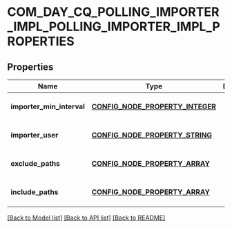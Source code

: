 # COM_DAY_CQ_POLLING_IMPORTER_IMPL_POLLING_IMPORTER_IMPL_PROPERTIES

## Properties
Name | Type | Description | Notes
------------ | ------------- | ------------- | -------------
**importer_min_interval** | [**CONFIG_NODE_PROPERTY_INTEGER**](configNodePropertyInteger.md) |  | [optional] [default to null]
**importer_user** | [**CONFIG_NODE_PROPERTY_STRING**](configNodePropertyString.md) |  | [optional] [default to null]
**exclude_paths** | [**CONFIG_NODE_PROPERTY_ARRAY**](configNodePropertyArray.md) |  | [optional] [default to null]
**include_paths** | [**CONFIG_NODE_PROPERTY_ARRAY**](configNodePropertyArray.md) |  | [optional] [default to null]

[[Back to Model list]](../README.md#documentation-for-models) [[Back to API list]](../README.md#documentation-for-api-endpoints) [[Back to README]](../README.md)


